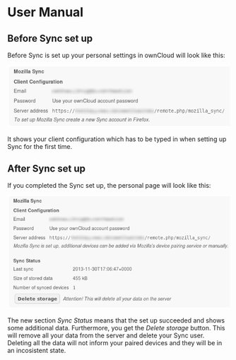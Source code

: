 User Manual
===========

Before Sync set up
------------------
Before Sync is set up your personal settings in ownCloud will look like this:

<a href="" target="_blank"><img src="imgs/SyncUserWithoutData.png"/></a>

It shows your client configuration which has to be typed in when setting up Sync for the first time.

After Sync set up
-----------------
If you completed the Sync set up, the personal page will look like this:

<a href="" target="_blank"><img src="imgs/SyncUserWithData.png"/></a>

The new section *Sync Status* means that the set up succeeded and shows some additional data.
Furthermore, you get the *Delete storage* button. This will remove all your data from the server and delete your Sync user. Deleting all the data will not inform your paired devices and they will be in an incosistent state.
